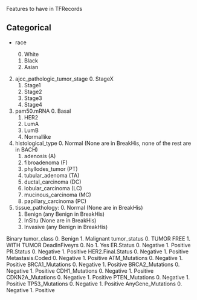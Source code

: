 Features to have in TFRecords


## Categorical

<ul>
  <li> race </li>
   <ol start="0"> 
   <li>White</li>
   <li>Black</li>
   <li>Asian</li>
  </ol>
</ul>

2. ajcc_pathologic_tumor_stage
     0. StageX
     1. Stage1
     2. Stage2
     3. Stage3
     4. Stage4
  3. pam50.mRNA
     0. Basal
     1. HER2
     2. LumA
     3. LumB
     4. Normallike
  4. histological_type
     0. Normal (None are in BreakHis, none of the rest are in BACH)
     1. adenosis              (A)
     2. fibroadenoma          (F)
     3. phyllodes_tumor       (PT)
     4. tubular_adenoma       (TA)
     5. ductal_carcinoma      (DC)
     6. lobular_carcinoma     (LC)
     7. mucinous_carcinoma    (MC)
     8. papillary_carcinoma   (PC)
  5. tissue_pathology:
     0. Normal   (None are in BreakHis)
     1. Benign   (any Benign in BreakHis)
     2. InSitu   (None are in BreakHis)
     3. Invasive (any Benign in BreakHis)


 Binary
   tumor_class
     0. Benign
     1. Malignant 
   tumor_status
     0. TUMOR FREE
     1. WITH TUMOR
   DeadInFiveyrs
     0. No
     1. Yes
   ER.Status
     0. Negative
     1. Positive
   PR.Status
     0. Negative
     1. Positive
   HER2.Final.Status
     0. Negative
     1. Positive
   Metastasis.Coded
     0. Negative
     1. Positive
   ATM_Mutations
     0. Negative
     1. Positive
   BRCA1_Mutations
     0. Negative
     1. Positive
  BRCA2_Mutations
     0. Negative
     1. Positive
  CDH1_Mutations
     0. Negative
     1. Positive
   CDKN2A_Mutations
     0. Negative
     1. Positive
   PTEN_Mutations
     0. Negative
     1. Positive
   TP53_Mutations
     0. Negative
     1. Positive
   AnyGene_Mutations
     0. Negative
     1. Positive

